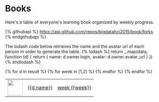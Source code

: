 # Books

Here's a table of everyone's learning book organized by weekly progress.

{% githubapi %}
https://api.github.com/repos/bigdatahci2015/book/forks
{% endgithubapi %}

The lodash code below retrieves the name and the avatar url of each person in order to generate
the table.
{% lodash %}
return _.map(data, function (d) {
        return {
            name: d.owner.login,
            avatar: d.owner.avatar_url
        }
    })
{% endlodash %}

<table>
{% for d in result %}
<tr>
    <td>
        <img src="{{d.avatar}}" width="50"/>
    </td>
    <td>
        <a href="http://{{d.name}}.github.io/book">{{d.name}}</a>        
    </td>
    {% for week in [1,2] %}
    <td>
        <a href="http://{{d.name}}.github.io/book/learning/week{{week}}/">week {{week}}</a>
    </td>
    {% endfor %}
</tr>
{% endfor %}
</table>
